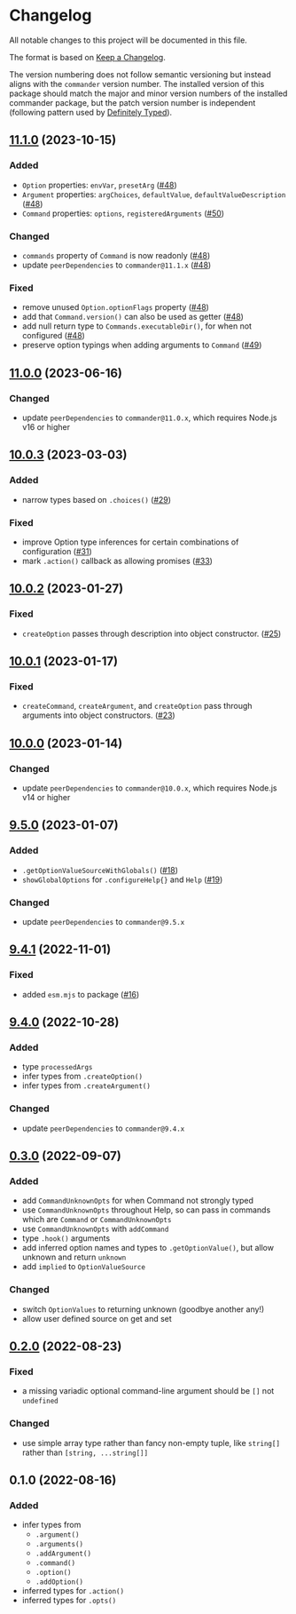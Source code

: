 # Changelog

All notable changes to this project will be documented in this file.

The format is based on [Keep a Changelog](http://keepachangelog.com/en/1.0.0/).

The version numbering does not follow semantic versioning but instead aligns with the `commander` version number. The installed version of this package should match the major and minor version numbers of the installed commander package, but the patch version number is independent (following pattern used by [Definitely Typed](https://github.com/DefinitelyTyped/DefinitelyTyped#how-do-definitely-typed-package-versions-relate-to-versions-of-the-corresponding-library)).

<!-- markdownlint-disable MD024 -->
<!-- markdownlint-disable MD004 -->

## [11.1.0] (2023-10-15)

### Added

- `Option` properties: `envVar`, `presetArg` ([#48])
- `Argument` properties: `argChoices`, `defaultValue`, `defaultValueDescription` ([#48])
- `Command` properties: `options`, `registeredArguments` ([#50])

### Changed

- `commands` property of `Command` is now readonly ([#48])
- update `peerDependencies` to `commander@11.1.x` ([#48])

### Fixed

- remove unused `Option.optionFlags` property ([#48])
- add that `Command.version()` can also be used as getter ([#48])
- add null return type to `Commands.executableDir()`, for when not configured ([#48])
- preserve option typings when adding arguments to `Command` ([#49])

## [11.0.0] (2023-06-16)

### Changed

- update `peerDependencies` to `commander@11.0.x`, which requires Node.js v16 or higher

## [10.0.3] (2023-03-03)

### Added

- narrow types based on `.choices()` ([#29])

### Fixed

- improve Option type inferences for certain combinations of configuration ([#31])
- mark `.action()` callback as allowing promises ([#33])

## [10.0.2] (2023-01-27)

### Fixed

- `createOption` passes through description into object constructor. ([#25])

## [10.0.1] (2023-01-17)

### Fixed

- `createCommand`, `createArgument`, and `createOption` pass through arguments into object constructors. ([#23])

## [10.0.0] (2023-01-14)

### Changed

- update `peerDependencies` to `commander@10.0.x`, which requires Node.js v14 or higher

## [9.5.0] (2023-01-07)

### Added

- `.getOptionValueSourceWithGlobals()` ([#18])
- `showGlobalOptions` for `.configureHelp{}` and `Help` ([#19])

### Changed

- update `peerDependencies` to `commander@9.5.x`

## [9.4.1] (2022-11-01)

### Fixed

- added `esm.mjs` to package ([#16])

## [9.4.0] (2022-10-28)

### Added

- type `processedArgs`
- infer types from `.createOption()`
- infer types from `.createArgument()`

### Changed

- update `peerDependencies` to `commander@9.4.x`

## [0.3.0] (2022-09-07)

### Added

- add `CommandUnknownOpts` for when Command not strongly typed
- use `CommandUnknownOpts` throughout Help, so can pass in commands which are `Command` or `CommandUnknownOpts`
- use `CommandUnknownOpts` with `addCommand`
- type `.hook()` arguments
- add inferred option names and types to `.getOptionValue()`, but allow unknown and return `unknown`
- add `implied` to `OptionValueSource`

### Changed

- switch `OptionValues` to returning unknown (goodbye another any!)
- allow user defined source on get and set

## [0.2.0] (2022-08-23)

### Fixed

- a missing variadic optional command-line argument should be `[]` not `undefined`

### Changed

- use simple array type rather than fancy non-empty tuple, like `string[]` rather than `[string, ...string[]]`

## 0.1.0 (2022-08-16)

### Added

- infer types from
  - `.argument()`
  - `.arguments()`
  - `.addArgument()`
  - `.command()`
  - `.option()`
  - `.addOption()`
- inferred types for `.action()`
- inferred types for `.opts()`

[11.1.0]: https://github.com/commander-js/extra-typings/compare/v11.0.0...v11.1.0
[11.0.0]: https://github.com/commander-js/extra-typings/compare/v10.0.3...v11.0.0
[10.0.3]: https://github.com/commander-js/extra-typings/compare/v10.0.2...v10.0.3
[10.0.2]: https://github.com/commander-js/extra-typings/compare/v10.0.1...v10.0.2
[10.0.1]: https://github.com/commander-js/extra-typings/compare/v10.0.0...v10.0.1
[10.0.0]: https://github.com/commander-js/extra-typings/compare/v9.5.0...v10.0.0
[9.5.0]: https://github.com/commander-js/extra-typings/compare/v9.4.1...v9.5.0
[9.4.1]: https://github.com/commander-js/extra-typings/compare/v9.4.0...v9.4.1
[9.4.0]: https://github.com/commander-js/extra-typings/compare/v0.3.0...v9.4.0
[0.3.0]: https://github.com/commander-js/extra-typings/compare/v0.2.0...v0.3.0
[0.2.0]: https://github.com/commander-js/extra-typings/compare/v0.1.0...v0.2.0

[#16]: https://github.com/commander-js/extra-typings/pull/16
[#18]: https://github.com/commander-js/extra-typings/pull/18
[#19]: https://github.com/commander-js/extra-typings/pull/19
[#23]: https://github.com/commander-js/extra-typings/pull/23
[#25]: https://github.com/commander-js/extra-typings/pull/25
[#29]: https://github.com/commander-js/extra-typings/pull/29
[#31]: https://github.com/commander-js/extra-typings/pull/31
[#33]: https://github.com/commander-js/extra-typings/pull/33
[#48]: https://github.com/commander-js/extra-typings/pull/48
[#49]: https://github.com/commander-js/extra-typings/pull/49
[#50]: https://github.com/commander-js/extra-typings/pull/50
